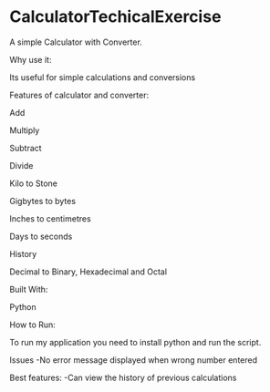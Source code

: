 # CalculatorTechicalExercise


A simple Calculator with Converter.

Why use it:

Its useful for simple calculations and conversions

Features of calculator and converter:

Add

Multiply

Subtract

Divide

Kilo to Stone

Gigbytes to bytes

Inches to centimetres

Days to seconds

History

Decimal to Binary, Hexadecimal and Octal

Built With:

Python

How to Run:

To run my application you need to install python and run the script.



Issues
-No error message displayed when wrong number entered

Best features:
-Can view the history of previous calculations
